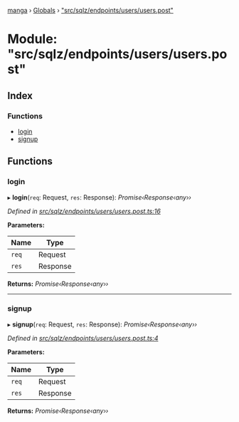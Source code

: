 [manga](../README.md) › [Globals](../globals.md) › ["src/sqlz/endpoints/users/users.post"](_src_sqlz_endpoints_users_users_post_.md)

# Module: "src/sqlz/endpoints/users/users.post"

## Index

### Functions

* [login](_src_sqlz_endpoints_users_users_post_.md#login)
* [signup](_src_sqlz_endpoints_users_users_post_.md#signup)

## Functions

###  login

▸ **login**(`req`: Request, `res`: Response): *Promise‹Response‹any››*

*Defined in [src/sqlz/endpoints/users/users.post.ts:16](https://github.com/tushar1210/manga-node/blob/91f9f49/src/sqlz/endpoints/users/users.post.ts#L16)*

**Parameters:**

Name | Type |
------ | ------ |
`req` | Request |
`res` | Response |

**Returns:** *Promise‹Response‹any››*

___

###  signup

▸ **signup**(`req`: Request, `res`: Response): *Promise‹Response‹any››*

*Defined in [src/sqlz/endpoints/users/users.post.ts:4](https://github.com/tushar1210/manga-node/blob/91f9f49/src/sqlz/endpoints/users/users.post.ts#L4)*

**Parameters:**

Name | Type |
------ | ------ |
`req` | Request |
`res` | Response |

**Returns:** *Promise‹Response‹any››*
